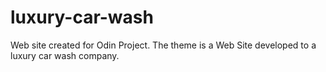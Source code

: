 # luxury-car-wash

Web site created for Odin Project.
The theme is a  Web Site developed to a luxury car wash company.